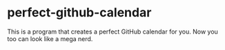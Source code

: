 # perfect-github-calendar
This is a program that creates a perfect GitHub calendar for you. Now you too can look like a mega nerd. 
